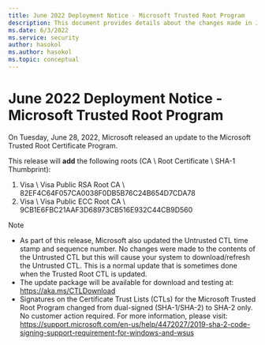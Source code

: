 ```yaml
---
title: June 2022 Deployment Notice - Microsoft Trusted Root Program 
description: This document provides details about the changes made in June 2022 to the root store.
ms.date: 6/3/2022
ms.service: security
author: hasokol
ms.author: hasokol
ms.topic: conceptual
---
```


# June 2022 Deployment Notice - Microsoft Trusted Root Program 

On Tuesday, June 28, 2022, Microsoft released an update to the Microsoft Trusted Root Certificate Program.


This release will **add** the following roots (CA \ Root Certificate \ SHA-1 Thumbprint):
1. Visa \\ Visa Public RSA Root CA \\ 82EF4C64F057CA0038F0DB5B76C24B654D7CDA78
2. Visa \\ Visa Public ECC Root CA \\ 9CB1E6FBC21AAF3D68973CB516E932C44CB9D560



>[!NOTE]
> * As part of this release, Microsoft also updated the Untrusted CTL time stamp and sequence number. No changes were made to the contents of the Untrusted CTL but this will cause your system to download/refresh the Untrusted CTL. This is a normal update that is sometimes done when the Trusted Root CTL is updated.
> * The update package will be available for download and testing at: <https://aka.ms/CTLDownload>
> * Signatures on the Certificate Trust Lists (CTLs) for the Microsoft Trusted Root Program changed from dual-signed (SHA-1/SHA-2) to SHA-2 only. No customer action required. For more information, please visit: <https://support.microsoft.com/en-us/help/4472027/2019-sha-2-code-signing-support-requirement-for-windows-and-wsus>
